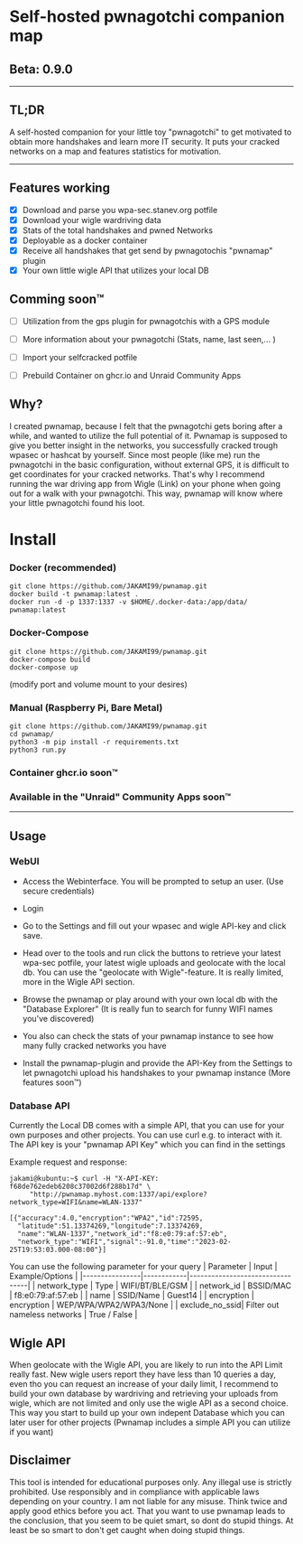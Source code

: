 # Self-hosted pwnagotchi companion map

## Beta: 0.9.0
---

## TL;DR
A self-hosted companion for your little toy "pwnagotchi" to get motivated to obtain more handshakes and learn more IT security. It puts your cracked networks on a map and features statistics for motivation.


---
## Features working
- [x] Download and parse you wpa-sec.stanev.org potfile
- [x] Download your wigle wardriving data
- [x] Stats of the total handshakes and pwned Networks
- [x] Deployable as a docker container
- [x] Receive all handshakes that get send by pwnagotochis "pwnamap" plugin
- [x] Your own little wigle API that utilizes your local DB

## Comming soon™
- [ ] Utilization from the gps plugin for pwnagotchis with a GPS module
- [ ] More information about your pwnagotchi (Stats, name, last seen,... )
- [ ] Import your selfcracked potfile
- [ ] Prebuild Container on ghcr.io and Unraid Community Apps




## Why?
I created pwnamap, because I felt that the pwnagotchi gets boring after a while, and wanted to utilize the full potential of it.
Pwnamap is supposed to give you better insight in the networks, you successfully cracked trough wpasec or hashcat by yourself.
Since most people (like me) run the pwnagotchi in the basic configuration, without external GPS, it is difficult to get coordinates for your cracked networks.
That's why I recommend running the war driving app from Wigle (Link) on your phone when going out for a walk with your pwnagotchi. This way, pwnamap will know where your little pwnagotchi found his loot.


# Install

### Docker  (recommended) 
```
git clone https://github.com/JAKAMI99/pwnamap.git
docker build -t pwnamap:latest .
docker run -d -p 1337:1337 -v $HOME/.docker-data:/app/data/ pwnamap:latest
```
### Docker-Compose
```
git clone https://github.com/JAKAMI99/pwnamap.git
docker-compose build
docker-compose up
```
(modify port and volume mount to your desires)
### Manual (Raspberry Pi, Bare Metal)
```
git clone https://github.com/JAKAMI99/pwnamap.git
cd pwnamap/
python3 -m pip install -r requirements.txt
python3 run.py
```
### Container ghcr.io soon™
### Available in the "Unraid" Community Apps soon™

---
## Usage

### WebUI
- Access the Webinterface.
You will be prompted to setup an user. (Use secure credentials)

- Login

- Go to the Settings and fill out your wpasec and wigle API-key and click save.

- Head over to the tools and run click the buttons to retrieve your latest wpa-sec      potfile, your latest wigle uploads and geolocate with the local db.
You can use the "geolocate with Wigle"-feature. It is really limited, more in the Wigle API section.

- Browse the pwnamap or play around with your own local db with the "Database Explorer" (It is really fun to search for funny WIFI names you've discovered)

- You also can check the stats of your pwnamap instance to see how many fully cracked networks you have 

- Install the pwnamap-plugin and provide the API-Key from the Settings to let pwnagotchi upload his handshakes to your pwnamap instance (More features soon™)

### Database API

Currently the Local DB comes with a simple API, that you can use for your own purposes and other projects.
You can use curl e.g. to interact with it. The API key is your "pwnamap API Key" which you can find in the settings

Example request and response:

```
jakami@kubuntu:~$ curl -H "X-API-KEY: f68de762edeb6208c37002d6f288b17d" \
     "http://pwnamap.myhost.com:1337/api/explore?network_type=WIFI&name=WLAN-1337"

[{"accuracy":4.0,"encryption":"WPA2","id":72595,
  "latitude":51.13374269,"longitude":7.13374269,
  "name":"WLAN-1337","network_id":"f8:e0:79:af:57:eb",
  "network_type":"WIFI","signal":-91.0,"time":"2023-02-25T19:53:03.000-08:00"}]
```
You can use the following parameter for your query
| Parameter      | Input      |  Example/Options                |
|----------------|------------|---------------------------------|
| network_type   | Type       | WIFI/BT/BLE/GSM                 |
| network_id     | BSSID/MAC  | f8:e0:79:af:57:eb               |
| name           | SSID/Name  | Guest14                         |
| encryption     | encryption | WEP/WPA/WPA2/WPA3/None          |
| exclude_no_ssid| Filter out nameless networks | True / False  |


## Wigle API
When geolocate with the Wigle API, you are likely to run into the API Limit really fast.
New wigle users report they have less than 10 queries a day, even tho you can request an increase of your daily limit, I recommend to build your own database by wardriving and retrieving your uploads from wigle, which are not limited and only use the wigle API as a second choice.
This way you start to build up your own indepent Database which you can later user for other projects (Pwnamap includes a simple API you can utilize if you want)



## Disclaimer
This tool is intended for educational purposes only. Any illegal use is strictly prohibited. Use responsibly and in compliance with applicable laws depending on your country. I am not liable for any misuse. Think twice and apply good ethics before you act. That you want to use pwnamap leads to the conclusion, that you seem to be quiet smart, so dont do stupid things. At least be so smart to don't get caught when doing stupid things.